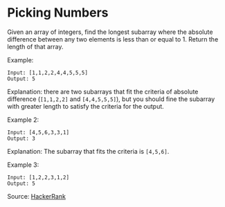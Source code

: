 # Picking Numbers

Given an array of integers, find the longest subarray where the absolute difference between any two elements is less than or equal to 1. Return the length of that array.

Example:
```
Input: [1,1,2,2,4,4,5,5,5]
Output: 5
```
Explanation: there are two subarrays that fit the criteria of absolute difference (`[1,1,2,2]` and `[4,4,5,5,5]`), but you should fine the subarray with greater length to satisfy the criteria for the output.

Example 2:
```
Input: [4,5,6,3,3,1]
Output: 3
```
Explanation: The subarray that fits the criteria is `[4,5,6]`.

Example 3:
```
Input: [1,2,2,3,1,2]
Output: 5
```

Source: [HackerRank](https://www.hackerrank.com/challenges/picking-numbers/problem)